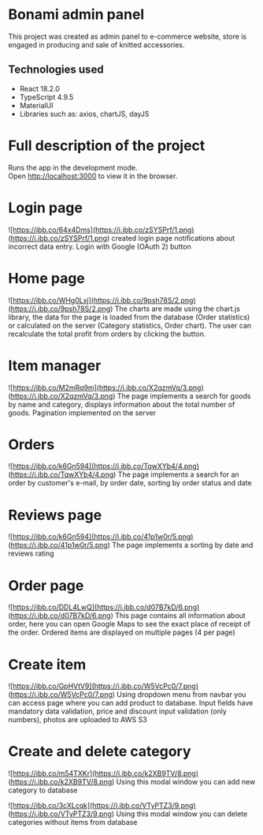 # Bonami admin panel

This project was created as admin panel to e-commerce website, store is engaged in producing and sale of knitted accessories.

## Technologies used

* React 18.2.0
* TypeScript 4.9.5
* MaterialUI
* Libraries such as: axios, chartJS, dayJS

# Full description of the project

Runs the app in the development mode.\
Open [http://localhost:3000](http://localhost:3000) to view it in the browser.

# Login page

![https://ibb.co/64x4Dms](https://i.ibb.co/zSYSPrf/1.png)
(https://i.ibb.co/zSYSPrf/1.png)
created login page notifications about incorrect data entry. Login with Google (OAuth 2) button

# Home page

![https://ibb.co/WHg0Lxj](https://i.ibb.co/9psh78S/2.png)
(https://i.ibb.co/9psh78S/2.png)
The charts are made using the chart.js library, the data for the page is loaded from the database (Order statistics) or calculated on the server (Category statistics, Order chart). The user can recalculate the total profit from orders by clicking the button.

# Item manager

![https://ibb.co/M2mRq9m](https://i.ibb.co/X2qzmVq/3.png)
(https://i.ibb.co/X2qzmVq/3.png)
The page implements a search for goods by name and category, displays information about the total number of goods. Pagination implemented on the server

# Orders

![https://ibb.co/k6Gn594](https://i.ibb.co/TqwXYb4/4.png)
(https://i.ibb.co/TqwXYb4/4.png)
The page implements a search for an order by customer's e-mail, by order date, sorting by order status and date

# Reviews page

![https://ibb.co/k6Gn594](https://i.ibb.co/41p1w0r/5.png)
(https://i.ibb.co/41p1w0r/5.png)
The page implements a sorting by date and reviews rating

# Order page

![https://ibb.co/DDL4LwQ](https://i.ibb.co/d07B7kD/6.png)
(https://i.ibb.co/d07B7kD/6.png)
This page contains all information about order, here you can open Google Maps to see the exact place of receipt of the order. Ordered items are displayed on multiple pages (4 per page)

# Create item

![https://ibb.co/GpHVtV9](https://i.ibb.co/W5VcPc0/7.png)
(https://i.ibb.co/W5VcPc0/7.png)
Using dropdown menu from navbar you can access page where you can add product to database. Input fields have mandatory data validation, price and discount input validation (only numbers), photos are uploaded to AWS S3

# Create and delete category

![https://ibb.co/m54TXKr](https://i.ibb.co/k2XB9TV/8.png)
(https://i.ibb.co/k2XB9TV/8.png)
Using this modal window you can add new category to database

![https://ibb.co/3cXLcqk](https://i.ibb.co/VTyPTZ3/9.png)
(https://i.ibb.co/VTyPTZ3/9.png)
Using this modal window you can delete categories without items from database

